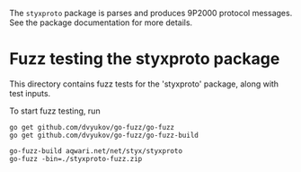 The `styxproto` package is parses and produces 9P2000
protocol messages. See the package documentation for
more details.

# Fuzz testing the styxproto package

This directory contains fuzz tests for the 'styxproto' package,
along with test inputs.

To start fuzz testing, run

	go get github.com/dvyukov/go-fuzz/go-fuzz
	go get github.com/dvyukov/go-fuzz/go-fuzz-build

	go-fuzz-build aqwari.net/net/styx/styxproto
	go-fuzz -bin=./styxproto-fuzz.zip

